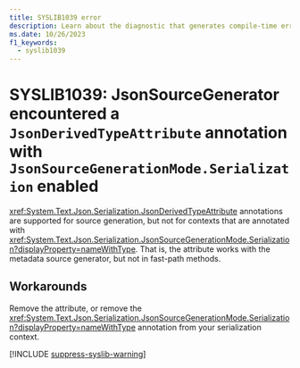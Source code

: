 ```yaml
---
title: SYSLIB1039 error
description: Learn about the diagnostic that generates compile-time error SYSLIB1039.
ms.date: 10/26/2023
f1_keywords:
  - syslib1039
---
```


# SYSLIB1039: JsonSourceGenerator encountered a `JsonDerivedTypeAttribute` annotation with `JsonSourceGenerationMode.Serialization` enabled

<xref:System.Text.Json.Serialization.JsonDerivedTypeAttribute> annotations are supported for source generation, but not for contexts that are annotated with <xref:System.Text.Json.Serialization.JsonSourceGenerationMode.Serialization?displayProperty=nameWithType>. That is, the attribute works with the metadata source generator, but not in fast-path methods.

## Workarounds

Remove the attribute, or remove the <xref:System.Text.Json.Serialization.JsonSourceGenerationMode.Serialization?displayProperty=nameWithType> annotation from your serialization context.

[!INCLUDE [suppress-syslib-warning](includes/suppress-source-generator-diagnostics.md)]

